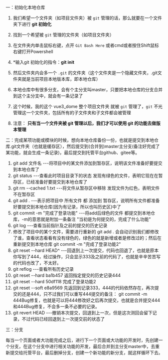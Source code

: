 一：初始化本地仓库

1. 我们希望一个文件夹（如项目文件夹）被 `git` 管理的话，那么就要在一个文件夹下进行 **git 初始化**

2. 找到一个希望被 `git` 管理的文件夹（如项目文件夹）

3. 在文件夹内单击鼠标右键，点开 `Git Bash Here` 或者cmd或者按住Shift鼠标右键打开Powershell

4. *输入git 初始化的指令：**git init**

5. 然后文件夹内会多一个 `.git` 的文件夹（这个文件夹是一个隐藏文件夹，.git文件夹就是当前项目本地版本库，即本地仓库）

6. 本地仓库中有很多分支，会有个主分支叫master，只要把本地仓库的分支合并到这个主分支中，就会有一条记录了

7. 这个时候，我的这个 vue3_dome 整个项目文件夹 就被 `git` 管理了，`git` 不光管理这一个文件夹，包括所有的子文件夹和子文件都会被管理

8. 注意： **只有当一个文件夹被 git 管理以后，我们才可以使用 git 的功能去做版本管理**

   

二：完成某项功能或模块的时候，想向本地仓库备份一份，也就是提交到本地仓库.git文件夹（也就是缓存区），然后提交到(合并到)master主分支(备注好完成了某功能，就会生成一条记录)，最后提交到托管平台github、gitee等。

1. git add 文件名    ---将项目中的某文件添加到暂存区，说明该文件准备好要提交到本地仓库了
2. git status    ---查看此时项目目录下的状态  发现有绿色的文件，表明它现在在暂存区，已经准备好要提交到本地仓库了
3. git rm --cached 1.txt    ---将文件从暂存区中移除   发现文件为红色，表明文件不在暂存区
4. git add .    ---表示把项目中 所有文件 都 添加到 暂存区，说明所有文件都准备好要提交到本地仓库(因为有记录，所以也叫历史区)中了
5. git commit -m "完成了登录功能"     ---将add后绿色的文件 都提交到本地仓库，-m的意思就是附加一条备注 "当初是为何提交的，完成了什么功能"
6. git log    ---查看当前指针及之前的提交的历史记录
7. 修改了项目中的某个文件，需要进行重新的 git add .  会自动识别我们都修改了谁，查看状态看看有没有绿色的，绿色的就是新增或者是修改过的；然后在重新提交到本地仓库 git commit -m "完成了登录功能2"
8. git reset --hard HEAD^    ---回退到上一次提交，代码也回退了，也就是原本你写到了444，经过操作，只会显示333及之前的代码了，也就是辛辛苦苦写的代码也改了，不太好。
9. git reflog   ---查看所有历史记录
10. git reset --hard ba1b457  返回指定提交的历史记录444
11. git reset --hard 50df118    完成了登录功能2
12. git reset --soft e8a9569   先返回到记录333，444的代码依然存在，再次提交的还是444，只不过我们可以重写444提交的备注：  git commit -m 444Bug修复，也就是可以将444修改好之后再次提交，也就是合并提交444和444Bug修复，不会多一条不必要的记录。
13. git revert HEAD   ---撤销本次提交，回退到上一次，但是这次测回会留下记录，不过代码已经回退到上一次提交前的状态了



三：分支

每当一个页面或者大功能完成之后，进行下一个页面或大功能的开发时，先创建一个分支，在这个分支中进行相关功能的开发，最后合并到主分支master中，去重新提交给托管平台，最后删掉分支，创建一个新功能的新分支，就这样循环下去。



